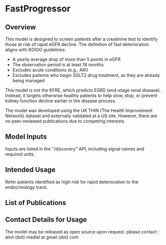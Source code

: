 
# FastProgressor

## Overview

This model is designed to screen patients after a creatinine test to identify those at risk of rapid eGFR decline. The definition of fast deterioration aligns with KDIGO guidelines:

- A yearly average drop of more than 5 points in eGFR
- The observation period is at least 18 months
- Excludes acute conditions (e.g., AKI)
- Excludes patients who begin SGLT2 drug treatment, as they are already being managed

This model is not the KFRE, which predicts ESRD (end-stage renal disease). Instead, it targets otherwise healthy patients to help slow, stop, or prevent kidney function decline earlier in the disease process.

The model was developed using the UK THIN (The Health Improvement Network) dataset and externally validated at a US site. However, there are no peer-reviewed publications due to competing interests.

## Model Inputs

Inputs are listed in the "/discovery" API, including signal names and required units.

## Intended Usage

Refer patients identified as high risk for rapid deterioration to the endocrinology track.

## List of Publications


## Contact Details for Usage

The model may be released as open source upon request.
please contact : alon (dot) medial at gmail (dot) com